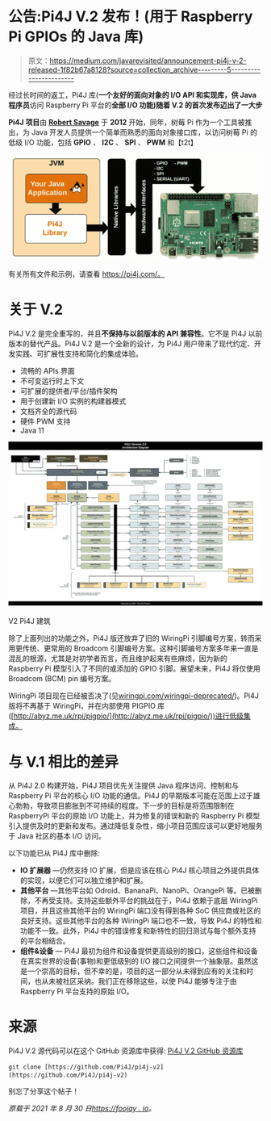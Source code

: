 # 公告:Pi4J V.2 发布！(用于 Raspberry Pi GPIOs 的 Java 库)

> 原文：<https://medium.com/javarevisited/announcement-pi4j-v-2-released-1f82b67a8128?source=collection_archive---------5----------------------->

经过长时间的返工，Pi4J 库(**一个友好的面向对象的 I/O API 和实现库，供 Java 程序员**访问 Raspberry Pi 平台的**全部 I/O 功能)随着 V.2 的首次发布迈出了一大步**

**Pi4J 项目**由 [**Robert Savage**](https://twitter.com/savageautomate) 于 **2012** 开始，同年，树莓 Pi 作为一个工具被推出，为 Java 开发人员提供一个简单而熟悉的面向对象接口库，以访问树莓 Pi 的低级 I/O 功能，包括 **GPIO** 、 **I2C** 、 **SPI** 、 **PWM** 和【t2t】

![](img/619f5367e196d30eb6603edf581f5a68.png)

有关所有文件和示例，请查看 https://pi4j.com/。

# 关于 V.2

Pi4J V.2 是完全重写的，并且**不保持与以前版本的 API 兼容性**。它不是 Pi4J 以前版本的替代产品。Pi4J V.2 是一个全新的设计，为 Pi4J 用户带来了现代约定、开发实践、可扩展性支持和简化的集成体验。

*   流畅的 APIs 界面
*   不可变运行时上下文
*   可扩展的提供者/平台/插件架构
*   用于创建新 I/O 实例的构建器模式
*   文档齐全的源代码
*   硬件 PWM 支持
*   Java 11

![](img/ebdb3407d00c425b6de74a38bcdaa3bb.png)

V2 Pi4J 建筑

除了上面列出的功能之外，Pi4J 版还放弃了旧的 WiringPi 引脚编号方案，转而采用更传统、更常用的 Broadcom 引脚编号方案。这种引脚编号方案多年来一直是混乱的根源，尤其是对初学者而言，而且维护起来有些麻烦，因为新的 Raspberry Pi 模型引入了不同的或添加的 GPIO 引脚。展望未来，Pi4J 将仅使用 Broadcom (BCM) pin 编号方案。

WiringPi 项目现在已经被否决了(见[wiringpi.com/wiringpi-deprecated/](http://wiringpi.com/wiringpi-deprecated/))。Pi4J 版将不再基于 WiringPi，并在内部使用 PIGPIO 库([http://abyz.me.uk/rpi/pigpio/](http://abyz.me.uk/rpi/pigpio/))进行低级集成。

# 与 V.1 相比的差异

从 Pi4J 2.0 构建开始，Pi4J 项目优先关注提供 Java 程序访问、控制和与 Raspberry Pi 平台的核心 I/O 功能的通信。Pi4J 的早期版本可能在范围上过于雄心勃勃，导致项目膨胀到不可持续的程度。下一步的目标是将范围限制在 RaspberryPi 平台的原始 I/O 功能上，并为修复的错误和新的 Raspberry Pi 模型引入提供及时的更新和发布。通过降低复杂性，缩小项目范围应该可以更好地服务于 Java 社区的基本 I/O 访问。

以下功能已从 Pi4J 库中删除:

*   **IO 扩展器** —仍然支持 IO 扩展，但是应该在核心 Pi4J 核心项目之外提供具体的实现，以便它们可以独立维护和扩展。
*   **其他平台** —其他平台如 Odroid、BananaPi、NanoPi、OrangePi 等。已被删除，不再受支持。支持这些额外平台的挑战在于，Pi4J 依赖于底层 WiringPi 项目，并且这些其他平台的 WiringPi 端口没有得到各种 SoC 供应商或社区的良好支持。这些其他平台的各种 WiringPi 端口也不一致，导致 Pi4J 的特性和功能不一致。此外，Pi4J 中的错误修复和新特性的回归测试与每个额外支持的平台相结合。
*   **组件&设备** — Pi4J 最初为组件和设备提供更高级别的接口，这些组件和设备在真实世界的设备(事物)和更低级别的 I/O 接口之间提供一个抽象层。虽然这是一个崇高的目标，但不幸的是，项目的这一部分从未得到应有的关注和时间，也从未被社区采纳。我们正在移除这些，以使 Pi4J 能够专注于由 Raspberry Pi 平台支持的原始 I/O。

# 来源

Pi4J V.2 源代码可以在这个 GitHub 资源库中获得: [Pi4J V.2 GitHub 资源库](https://github.com/Pi4J/pi4j-v2)

```
git clone [https://github.com/Pi4J/pi4j-v2](https://github.com/Pi4J/pi4j-v2)
```

别忘了分享这个帖子！

*原载于 2021 年 8 月 30 日*[*https://foojay . io*](https://foojay.io/today/pi4j-v-2-released/)*。*